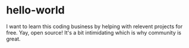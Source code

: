 # hello-world
I want to learn this coding business by helping with relevent projects for free. Yay, open source! It's a bit intimidating which is why community is great.
